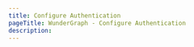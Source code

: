```yaml
---
title: Configure Authentication
pageTitle: WunderGraph - Configure Authentication
description:
---
```

